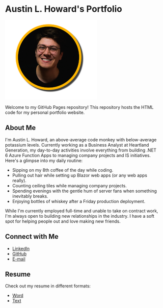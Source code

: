 # Austin L. Howard's Portfolio


<img src="profile-photo.png" width="300" />

Welcome to my GitHub Pages repository! This repository hosts the HTML code for my personal portfolio website.

## About Me

I'm Austin L. Howard, an above-average code monkey with below-average potassium levels. Currently working as a Business Analyst at Heartland Generation, my day-to-day activities involve everything from building .NET 6 Azure Function Apps to managing company projects and IS initiatives. Here's a glimpse into my daily routine:

- Sipping on my 8th coffee of the day while coding.
- Pulling out hair while setting up Blazor web apps (or any web apps really).
- Counting ceiling tiles while managing company projects.
- Spending evenings with the gentle hum of server fans when something inevitably breaks.
- Enjoying bottles of whiskey after a Friday production deployment.

While I'm currently employed full-time and unable to take on contract work, I'm always open to building new relationships in the industry. I have a soft spot for helping people out and love making new friends.

## Connect with Me

- [LinkedIn](https://www.linkedin.com/in/austin-l-howard/)
- [GitHub](https://github.com/DapperBanana)
- [E-mail](mailto:contact@austinlhoward.com)

## Resume

Check out my resume in different formats:

- [Word](resume.docx)
- [Text](resume.txt)

